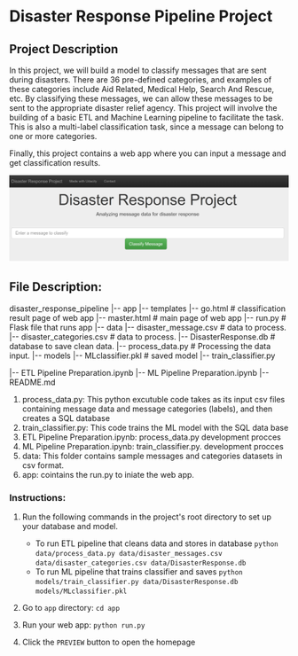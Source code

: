 # Disaster Response Pipeline Project

## Project Description
In this project, we will build a model to classify messages that are sent during disasters. There are 36 pre-defined categories, and examples of these categories include Aid Related, Medical Help, Search And Rescue, etc. By classifying these messages, we can allow these messages to be sent to the appropriate disaster relief agency. This project will involve the building of a basic ETL and Machine Learning pipeline to facilitate the task. This is also a multi-label classification task, since a message can belong to one or more categories.

Finally, this project contains a web app where you can input a message and get classification results.

![Screenshot of Web App](WebAppscr.PNG)

## File Description:

disaster_response_pipeline
  |-- app
        |-- templates
                |-- go.html # classification result page of web app
                |-- master.html # main page of web app
        |-- run.py # Flask file that runs app
  |-- data
        |-- disaster_message.csv  # data to process.
        |-- disaster_categories.csv # data to process.
        |-- DisasterResponse.db # database to save clean data.
        |-- process_data.py  # Processing the data input.
  |-- models
        |-- MLclassifier.pkl  # saved model
        |-- train_classifier.py

  |-- ETL Pipeline Preparation.ipynb
  |-- ML Pipeline Preparation.ipynb
  |-- README.md

  1. process_data.py: This python excutuble code takes as its input csv files containing
     message data and message categories (labels), and then creates a SQL database
  2. train_classifier.py: This code trains the ML model with the SQL data base
  3. ETL Pipeline Preparation.ipynb: process_data.py development procces
  4. ML Pipeline Preparation.ipynb: train_classifier.py. development procces
  5. data: This folder contains sample messages and categories datasets in csv format.
  6. app: cointains the run.py to iniate the web app.


### Instructions:
1. Run the following commands in the project's root directory to set up your database and model.

    - To run ETL pipeline that cleans data and stores in database
        `python data/process_data.py data/disaster_messages.csv data/disaster_categories.csv data/DisasterResponse.db`
    - To run ML pipeline that trains classifier and saves
        `python models/train_classifier.py data/DisasterResponse.db models/MLclassifier.pkl`

2. Go to `app` directory: `cd app`

3. Run your web app: `python run.py`

4. Click the `PREVIEW` button to open the homepage
